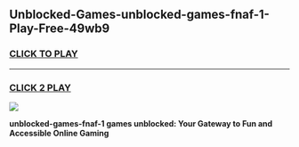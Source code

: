
## Unblocked-Games-unblocked-games-fnaf-1-Play-Free-49wb9
<h3>
<a href="https://premium76.site?title=unblocked-games-fnaf-1&ref=10A">CLICK TO PLAY</a></h3>
<hr>

<h3>
<a href="https://premium76.site?title=unblocked-games-fnaf-1&ref=10A">CLICK 2 PLAY</a>
  
</h3>

<a href="https://premium76.site?title=unblocked-games-fnaf-1&ref=10A"><img src="https://clearcache.store/games.png"></a>


**unblocked-games-fnaf-1 games unblocked: Your Gateway to Fun and Accessible Online Gaming**
